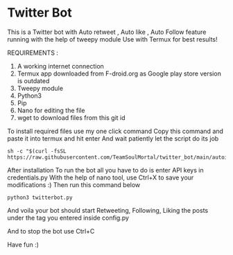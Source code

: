 # Twitter Bot
This is a Twitter bot with Auto retweet , Auto like , Auto Follow feature 
running with the help of tweepy module
Use with Termux for best results! 

REQUIREMENTS :
1. A working internet connection 
2. Termux app downloaded from F-droid.org as Google play store version is outdated
3. Tweepy module 
4. Python3 
5. Pip
6. Nano for editing the file
7. wget to download files from this git id

To install required files use my one click command
Copy this command and paste it into termux and hit enter 
And wait patiently let the script do its job

```
sh -c "$(curl -fsSL https://raw.githubusercontent.com/TeamSoulMortal/twitter_bot/main/autoinstall.sh)"
```

After installation
To run the bot all you have to do is enter API keys in credentials.py
With the help of nano tool, use Ctrl+X to save your modifications :) 
Then run this command below
```
python3 twitterbot.py
```

And voila your bot should start Retweeting, Following, Liking the posts under
the tag you entered inside config.py

And to stop the bot use Ctrl+C

Have fun :) 
